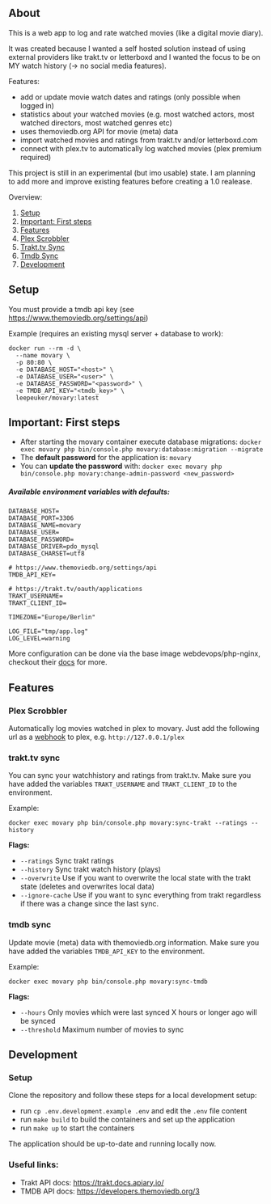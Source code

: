 ## About
This is a web app to log and rate watched movies (like a digital movie diary).

It was created because I wanted a self hosted solution instead of using external providers like trakt.tv or letterboxd and I wanted the focus to be on MY watch history (-> no social media features).

Features:
- add or update movie watch dates and ratings (only possible when logged in)
- statistics about your watched movies (e.g. most watched actors, most watched directors, most watched genres etc)
- uses themoviedb.org API for movie (meta) data
- import watched movies and ratings from trakt.tv and/or letterboxd.com
- connect with plex.tv to automatically log watched movies (plex premium required)

This project is still in an experimental (but imo usable) state. I am planning to add more and improve existing features before creating a 1.0 realease.


Overview:
1. [Setup](#setup)
2. [Important: First steps](#important-first-steps)
3. [Features](#features)
  1. [Plex Scrobbler](#plex-scrobbler)
  2. [Trakt.tv Sync](#trakttv-sync)
  3. [Tmdb Sync](#tmdb-sync)
4. [Development](#development)

<a name="#setup"></a>
## Setup

You must provide a tmdb api key (see https://www.themoviedb.org/settings/api)

Example (requires an existing mysql server + database to work):

```
docker run --rm -d \
  --name movary \
  -p 80:80 \
  -e DATABASE_HOST="<host>" \
  -e DATABASE_USER="<user>" \
  -e DATABASE_PASSWORD="<password>" \
  -e TMDB_API_KEY="<tmdb_key>" \
  leepeuker/movary:latest
```

<a name="#important-first-steps"></a>
## Important: First steps

- After starting the movary container execute database migrations: `docker exec movary php bin/console.php movary:database:migration --migrate`
- The **default password** for the application is: `movary`
- You can **update the password** with: `docker exec movary php bin/console.php movary:change-admin-password <new_password>`

##### Available environment variables with defaults:

```
DATABASE_HOST=
DATABASE_PORT=3306
DATABASE_NAME=movary
DATABASE_USER=
DATABASE_PASSWORD=
DATABASE_DRIVER=pdo_mysql
DATABASE_CHARSET=utf8

# https://www.themoviedb.org/settings/api
TMDB_API_KEY= 

# https://trakt.tv/oauth/applications
TRAKT_USERNAME=
TRAKT_CLIENT_ID=

TIMEZONE="Europe/Berlin"

LOG_FILE="tmp/app.log"
LOG_LEVEL=warning
``` 

More configuration can be done via the base image webdevops/php-nginx, checkout their [docs](https://dockerfile.readthedocs.io/en/latest/content/DockerImages/dockerfiles/php-nginx.html) for more.

<a name="#features"></a>
## Features


<a name="#plex-scrobbler"></a>
### Plex Scrobbler

Automatically log movies watched in plex to movary.
Just add the following url as a [webhook](https://support.plex.tv/articles/115002267687-webhooks/) to plex, e.g. `http://127.0.0.1/plex`

<a name="#trakttv-sync"></a>
### trakt.tv sync

You can sync your watchhistory and ratings from trakt.tv.
Make sure you have added the variables `TRAKT_USERNAME` and `TRAKT_CLIENT_ID` to the environment.

Example:

`docker exec movary php bin/console.php movary:sync-trakt --ratings --history`

**Flags:**

- `--ratings`
  Sync trakt ratings
- `--history`
  Sync trakt watch history (plays)
- `--overwrite`
  Use if you want to overwrite the local state with the trakt state (deletes and overwrites local data)
- `--ignore-cache`
  Use if you want to sync everything from trakt regardless if there was a change since the last sync.

<a name="#tmdb-sync"></a>
### tmdb sync

Update movie (meta) data with themoviedb.org information.
Make sure you have added the variables `TMDB_API_KEY` to the environment.

Example:

`docker exec movary php bin/console.php movary:sync-tmdb`

**Flags:**

- `--hours`
  Only movies which were last synced X hours or longer ago will be synced
- `--threshold`
  Maximum number of movies to sync

<a name="#development"></a>
## Development

### Setup

Clone the repository and follow these steps for a local development setup:

- run `cp .env.development.example .env` and edit the `.env` file content
- run `make build` to build the containers and set up the application
- run `make up` to start the containers

The application should be up-to-date and running locally now.

### Useful links:

- Trakt API docs: https://trakt.docs.apiary.io/
- TMDB API docs: https://developers.themoviedb.org/3
